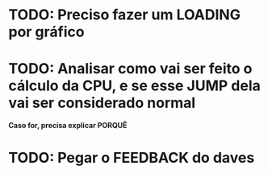 # TODO: Preciso fazer um LOADING por gráfico

# TODO: Analisar como vai ser feito o cálculo da CPU, e se esse JUMP dela vai ser considerado normal

**Caso for, precisa explicar PORQUÊ**

# TODO: Pegar o FEEDBACK do daves
